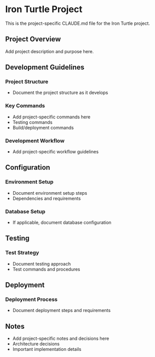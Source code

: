 # Iron Turtle Project

This is the project-specific CLAUDE.md file for the Iron Turtle project.

## Project Overview

Add project description and purpose here.

## Development Guidelines

### Project Structure
- Document the project structure as it develops

### Key Commands
- Add project-specific commands here
- Testing commands
- Build/deployment commands

### Development Workflow
- Add project-specific workflow guidelines

## Configuration

### Environment Setup
- Document environment setup steps
- Dependencies and requirements

### Database Setup
- If applicable, document database configuration

## Testing

### Test Strategy
- Document testing approach
- Test commands and procedures

## Deployment

### Deployment Process
- Document deployment steps and requirements

## Notes

- Add project-specific notes and decisions here
- Architecture decisions
- Important implementation details